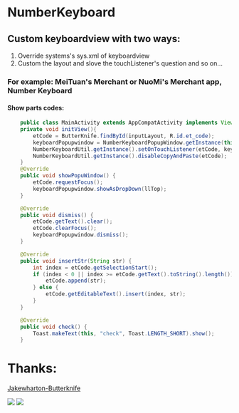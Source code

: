 # NumberKeyboard
## Custom keyboardview with two ways:

1. Override systems's sys.xml of keyboardview
2. Custom the layout and slove the touchListener's question and so on...

### For example: MeiTuan's Merchant or NuoMi's Merchant app, Number Keyboard

#### Show parts codes:

```java
    public class MainActivity extends AppCompatActivity implements View.OnClickListener, NumberKeyboardUtil.OnPopuWindowListener
    private void initView(){
        etCode = ButterKnife.findById(inputLayout, R.id.et_code);
        keyboardPopupwindow = NumberKeyboardPopupWindow.getInstance(this).onCreate(this);
        NumberKeyboardUtil.getInstance().setOnTouchListener(etCode, keyboardPopupwindow, this);
        NumberKeyboardUtil.getInstance().disableCopyAndPaste(etCode);
    }
    @Override
    public void showPopuWindow() {
        etCode.requestFocus();
        keyboardPopupwindow.showAsDropDown(llTop);
    }

    @Override
    public void dismiss() {
        etCode.getText().clear();
        etCode.clearFocus();
        keyboardPopupwindow.dismiss();
    }

    @Override
    public void insertStr(String str) {
        int index = etCode.getSelectionStart();
        if (index < 0 || index >= etCode.getText().toString().length()) {
            etCode.append(str);
        } else {
            etCode.getEditableText().insert(index, str);
        }
    }

    @Override
    public void check() {
        Toast.makeText(this, "check", Toast.LENGTH_SHORT).show();
    }
```

# Thanks:

[Jakewharton-Butterknife](https://github.com/JakeWharton/butterknife)



![](https://github.com/wangshaolei/NumberKeyboard/blob/master/img/1.png)    ![](https://github.com/wangshaolei/NumberKeyboard/blob/master/img/2.png)

